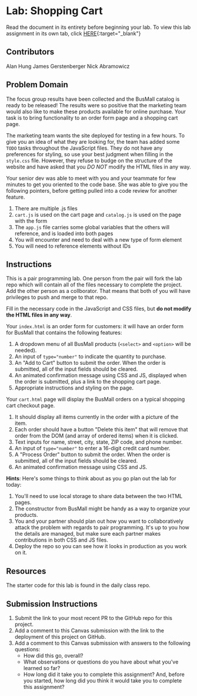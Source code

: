 # Lab: Shopping Cart

Read the document in its entirety before beginning your lab. To view this lab assignment in its own tab, click [HERE](https://codefellows.github.io/code-201-guide/curriculum/class-14/lab/){:target="_blank"}

## Contributors
Alan Hung
James Gerstenberger
Nick Abramowicz

## Problem Domain

The focus group results have been collected and the BusMall catalog is ready to be released! The results were so positive that the marketing team would also like to make these products available for online purchase. Your task is to bring functionality to an order form page and a shopping cart page.

The marketing team wants the site deployed for testing in a few hours. To give you an idea of what they are looking for, the team has added some `TODO` tasks throughout the JavaScript files. They do not have any preferences for styling, so use your best judgment when filling in the `style.css` file. However, they refuse to budge on the structure of the website and have asked that you *DO NOT* modify the HTML files in any way.

Your senior dev was able to meet with you and your teammate for few minutes to get you oriented to the code base. She was able to give you the following pointers, before getting pulled into a code review for another feature.

1. There are multiple .js files
1. `cart.js` is used on the cart page and `catalog.js` is used on the page with the form
1. The `app.js` file carries some global variables that the others will reference, and is loaded into both pages
1. You will encounter and need to deal with a new type of form element
1. You will need to reference elements without IDs

## Instructions

This is a pair programming lab. One person from the pair will fork the lab repo which will contain all of the files necessary to complete the project.
Add the other person as a collborator. That means that both of you will have privileges to push and merge to that repo.

Fill in the necessary code in the JavaScript and CSS files, but **do not modify the HTML files in any way**.

Your `index.html` is an order form for customers: it will have an order form for BusMall that contains the following features:

  1. A dropdown menu of all BusMall products (`<select>` and `<option>` will be needed).
  1. An input of `type="number"` to indicate the quantity to purchase.
  1. An "Add to Cart" button to submit the order. When the order is submitted, all of the input fields should be cleared.
  1. An animated confirmation message using CSS and JS, displayed when the order is submitted, plus a link to the shopping cart page.
  1. Appropriate instructions and styling on the page.

  Your `cart.html` page will display the BusMall orders on a typical shopping cart checkout page.

  1. It should display all items currently in the order with a picture of the item.
  1. Each order should have a button "Delete this item" that will remove that order from the DOM (and array of ordered items) when it is clicked.
  1. Text inputs for name, street, city, state, ZIP code, and phone number.
  1. An input of `type="number"` to enter a 16-digit credit card number.
  1. A "Process Order" button to submit the order. When the order is submitted, all of the input fields should be cleared.
  1. An animated confirmation message using CSS and JS.

**Hints**: Here's some things to think about as you go plan out the lab for today:

1. You'll need to use local storage to share data between the two HTML pages.
1. The constructor from BusMall might be handy as a way to organize your products.
1. You and your partner should plan out how you want to collaboratively attack the problem with regards to pair programming. It's up to you how the details are managed, but make sure each partner makes contributions in both CSS and JS files.
1. Deploy the repo so you can see how it looks in production as you work on it.

## Resources

The starter code for this lab is found in the daily class repo.

## Submission Instructions

1. Submit the link to your most recent PR to the GitHub repo for this project.
1. Add a comment to this Canvas submission with the link to the deployment of this project on GitHub.
1. Add a comment to this Canvas submission with answers to the following questions:
    - How did this go, overall?
    - What observations or questions do you have about what you've learned so far?
    - How long did it take you to complete this assignment? And, before you started, how long did you think it would take you to complete this assignment?
